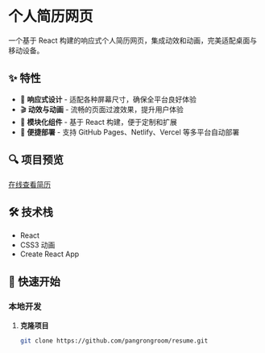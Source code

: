 # 个人简历网页

一个基于 React 构建的响应式个人简历网页，集成动效和动画，完美适配桌面与移动设备。

## ✨ 特性

- 📱 **响应式设计** - 适配各种屏幕尺寸，确保全平台良好体验
- 🎬 **动效与动画** - 流畅的页面过渡效果，提升用户体验
- 🧩 **模块化组件** - 基于 React 构建，便于定制和扩展
- 🚀 **便捷部署** - 支持 GitHub Pages、Netlify、Vercel 等多平台自动部署

## 🔍 项目预览

[在线查看简历](https://stellar-taffy-9ffd03.netlify.app)

## 🛠️ 技术栈

- React
- CSS3 动画
- Create React App

## 🚀 快速开始

### 本地开发

1. **克隆项目**

   ```bash
   git clone https://github.com/pangrongroom/resume.git
   ```

